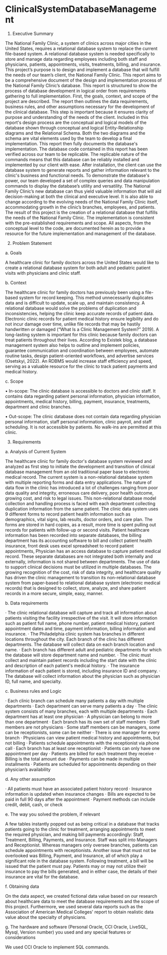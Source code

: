 # ClinicalSystemDatabaseManagement

1.	Executive Summary 

The National Family Clinic, a system of clinics across major cities in the United States, requires a relational database system to replace the current file-based system. A relational database system is needed specifically to store and manage data regarding employees including both staff and physicians, patients, appointments, visits, treatments, billing, and insurance. This project’s purpose is to design and implement a database that will fulfill the needs of our team’s client, the National Family Clinic. This report aims to be a comprehensive document of the design and implementation process of the National Family Clinic’s database.
This report is structured to show the process of database development in logical order from requirements gathering to full implementation. First, the goals, context, and scope of the project are described. The report then outlines the data requirements, business rules, and other assumptions necessary for the development of the clinical database. This step is important because it ensures clarity of purpose and understanding of the needs of the client. Included in this report's design process are the conceptual and logical models of the database shown through conceptual and logical Entity-Relationship diagrams and the Relational Schema. Both the two diagrams and the schema are vital elements used by the team to develop a final implementation. 
This report then fully documents the database's implementation. The database code contained in this report has been verified across our team to be replicable. The replicable nature of the commands means that this database can be reliably installed and implemented by our client with ease. After installation, the client can use the database system to generate reports and gather information relevant to the clinic's business and functional needs. To demonstrate the database's power, our team developed a set of complex queries and data manipulation commands to display the database’s utility and versatility. The National Family Clinic’s new database can thus yield valuable information that will aid decision-making at both the clinical and executive level. It is also able to change according to the evolving needs of the National Family Clinic itself, accommodating growth in the clinic’s branches, employees, and patients. 
The result of this project is the creation of a relational database that fulfills the needs of the National Family Clinic. The implementation is consistent with the pre-established requirements and scope. All aspects, from the conceptual level to the code, are documented herein as to provide a resource for the future implementation and management of the database. 

2.	Problem Statement 

a.	Goals

A healthcare clinic for family doctors across the United States would like to create a relational database system for both adult and pediatric patient visits with physicians and clinic staff.

b.	Context 

The healthcare clinic for family doctors has previously been using a file-based system for record keeping. This method unnecessarily duplicates data and is difficult to update, scale up, and maintain consistency. A relational database would solve the problems of duplication and inconsistencies, helping the clinic keep accurate records of patient data. Electronic clinic records for patient medical history ensure legibility and do not incur damage over time, unlike file records that may be hastily handwritten or damaged (“What Is a Clinic Management System?” 2019). A long-lasting system is important for this clinic because family doctors can treat patients throughout their lives. According to Existek blog, a database management system also helps to outline and implement policies, guarantee communication and coordination between employees, automate routine tasks, design patient-oriented workflows, and advertise services (Osetskyi, 2022). An RDBMS would increase staff efficiency and speed, serving as a valuable resource for the clinic to track patient payments and medical history.

c.	Scope 

•	In-scope: The clinic database is accessible to doctors and clinic staff. It contains data regarding patient personal information, physician information, appointments, 	medical history, billing, payment, insurance, treatments, department and clinic branches.

•	Out-scope: The clinic database does not contain data regarding physician personal information, staff personal information, clinic payroll, and staff scheduling. It is not accessible by patients. No walk-ins are permitted at this clinic.

3.	Requirements 

a.	Analysis of Current System 

The healthcare clinic for family doctor's database system reviewed and analyzed as first step to initiate the development and transition of clinical database management from an old traditional paper base to electronic medical record. The current system is a non-relational database system with multiple reporting forms and data entry applications. The nature of data flow in the clinic has introduced a lot of challenges ranging from poor data quality and integrity, erroneous care delivery, poor health outcome, growing cost, and risk to legal issues. This non-relational database model collection and handling process is faced with each department collecting duplication information from the same patient. The clinic data system uses 9 different forms to record patient health information such as demographics, vital signs, lab results, doctor orders, and care plan. The forms are stored in hard copies, as a result, more time is spent pulling out records for patients with follow-up or second visits. 
Patient healthcare information has been recorded into separate databases, the billing department has its accounting software to bill and collect patient health insurance, front desk uses excel spreadsheet to record patient appointments, Physician has an access database to capture patient medical record. These separate databases are not integrated both internally and externally, information is not shared between departments. The use of data to support clinical decisions must be utilized in multiple databases. The growing recognition of the cost, risk of data integrity, and healthcare quality has driven the clinic management to transition its non-relational database system from paper-based to relational database system (electronic medical records) that is designed to collect, store, analyze, and share patient records in a more secure, simple, easy, manner. 


b.	Data requirements 

·	The clinic relational database will capture and track all information about patients visiting the facility irrespective of the visit. It will store information such as patient full name, phone number, patient medical history, patient appointment dates and time, payment information, billing information and insurance.
·	The Philadelphia clinic system has branches in different locations throughout the city. Each branch of the clinic has different departments. The database will      collect data on each branch location and name. 
·	Each branch has different adult and pediatric departments for which the database will store department name and number. 
·	The clinic must collect and maintain patient records including the start date with the clinic and description of each patient's medical history.
·	The insurance information of each patient is stored, including insurance ID and company.
·	The database will collect information about the physician such as physician ID, full name, and specialty.

c.	Business rules and Logic 

·	Each clinic branch can schedule many patients a day with multiple departments
·	Each department can serve many patients a day 
·	The clinic system consists of many branches, each with multiple departments
·	Each department has at least one physician
·	A physician can belong to more than one department
·	Each branch has its own set of staff members
·	Staff members are not physicians
·	Some staff members can be managers, some can be receptionists, some can be neither
·	There is one manager for every branch
·	Physicians can view patient medical history and appointments, but not billing 
·	Patients schedule appointments with the receptionist via phone call
·	Each branch has at least one receptionist 
·	Patients can only have one appointment per day
·	Patients are billed for each treatment they receive
·	Billing is the total amount due 
·	Payments can be made in multiple installments 
·	Patients are scheduled for appointments depending on their physician’s availability

d.	Any other assumption 

·	All patients must have an associated patient history record
·	Insurance information is updated when insurance changes
·	Bills are expected to be paid in full 90 days after the appointment
·	Payment methods can include credit, debit, cash, or check


e.	The way you solved the problem, if relevant 

A few tables instantly popped out as being critical in a database that tracks patients going to the clinic for treatment, arranging appointments to meet the required physician, and making bill payments accordingly: Staff, Treatment, Billing, Payments, and Insurance. Staff was split into Managers and Receptionist. Whereas managers only oversee branches, patients can schedule appointments with receptionists. Another issue that must not be overlooked was Billing, Payment, and Insurance, all of which play a significant role in the database system. Following treatment, a bill will be issued that the patient must pay. Patients may or may not utilize their insurance to pay the bills generated, and in either case, the details of their insurance are vital for the database.

f.	Obtaining data

On the data aspect, we created fictional data value based on our research about healthcare data to meet the database requirements and the scope of this project. Furthermore, we used several data reports such as the Association of American Medical Colleges' report to obtain realistic data value about the specialty of physicians. 

g.	The hardware and software (Personal Oracle, CCI Oracle, LiveSQL, Mysql, Version number) you used and any special features or considerations 

We used CCI Oracle to implement SQL commands. 



